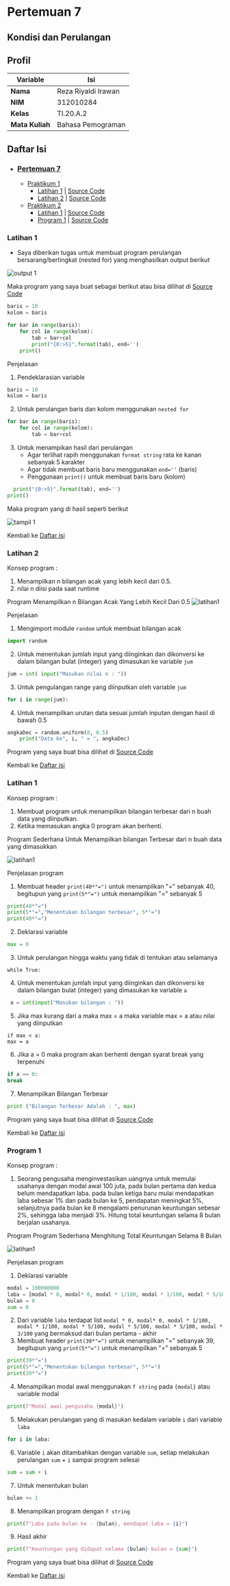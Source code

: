 # Pertemuan 7
## Kondisi dan Perulangan

## Profil
| Variable | Isi |
| -------- | --- |
| **Nama** | Reza Riyaldi Irawan |
| **NIM** | 312010284 |
| **Kelas** | TI.20.A.2 |
| **Mata Kuliah** | Bahasa Pemograman |

## Daftar Isi
* ### [Pertemuan 7](https://github.com/RezaRiyaldi/Pertemuan7#pertemuan-7)
    * [Praktikum 1](https://github.com/RezaRiyaldi/Pertemuan7/tree/master/Praktikum%201)
        - [Latihan 1](https://github.com/RezaRiyaldi/Pertemuan7#latihan-1) | [Source Code](https://github.com/RezaRiyaldi/Pertemuan7/blob/master/Praktikum%201/Latihan1.py)
        - [Latihan 2](https://github.com/RezaRiyaldi/Pertemuan7#latihan-2) | [Source Code](https://github.com/RezaRiyaldi/Pertemuan7/blob/master/Praktikum%201/Latihan2.py)
    * [Praktikum 2](https://github.com/RezaRiyaldi/Pertemuan7/tree/master/Praktikum%202)
        - [Latihan 1](https://github.com/RezaRiyaldi/Pertemuan7#latihan-1-1) | [Source Code](https://github.com/RezaRiyaldi/Pertemuan7/blob/master/Praktikum%202/latihan1.py)
        - [Program 1](https://github.com/RezaRiyaldi/Pertemuan7#program-1) | [Source Code](https://github.com/RezaRiyaldi/Pertemuan7/blob/master/Praktikum%202/program1.py)

### Latihan 1 
* Saya diberikan tugas untuk membuat program perulangan bersarang/bertingkat (nested for) yang menghasilkan output berikut

![output 1](https://github.com/RezaRiyaldi/Pertemuan7/blob/master/Praktikum%201/gambar/tugas%201.PNG)

Maka program yang saya buat sebagai berikut atau bisa dilihat di [Source Code](https://github.com/RezaRiyaldi/Pertemuan7/blob/master/Praktikum%201/Latihan1.py)

```python
baris = 10
kolom = baris

for bar in range(baris):
    for col in range(kolom):
        tab = bar+col
        print("{0:>5}".format(tab), end='')
    print()
```

Penjelasan

1. Pendeklarasian variable
```python
baris = 10
kolom = baris
```

2. Untuk perulangan baris dan kolom menggunakan `nested for`
```python
for bar in range(baris):
    for col in range(kolom):
        tab = bar+col        
```
3. Untuk menampikan hasil dari perulangan
     * Agar terlihat rapih menggunakan `format string` rata ke kanan sebanyak 5 karakter
     * Agar tidak membuat baris baru menggunakan `end=''` (baris)
     * Penggunaan `print()` untuk membuat baris baru (kolom)
```python
  print("{0:>5}".format(tab), end='')
print()    
```

Maka program yang di hasil seperti berikut

![tampil 1](https://github.com/RezaRiyaldi/Pertemuan7/blob/master/Praktikum%201/gambar/tampil%201.PNG)

Kembali ke [Daftar isi](https://github.com/RezaRiyaldi/Pertemuan7#daftar-isi)

### Latihan 2

Konsep program :
1. Menampilkan n bilangan acak yang lebih kecil dari 0.5.
2. nilai n diisi pada saat runtime

Program Menampilkan n Bilangan Acak Yang Lebih Kecil Dari 0.5
![latihan1](https://github.com/RezaRiyaldi/Pertemuan7/blob/master/Praktikum%202/gambar/latihan2.png)

Penjelasan

1. Mengimport module `random` untuk membuat bilangan acak
```python
import random
```

2. Untuk menentukan jumlah input yang diinginkan dan dikonversi ke dalam bilangan bulat (integer) yang dimasukan ke variable `jum`
```python
jum = int( input("Masukan nilai n : "))
```

3. Untuk pengulangan range yang diinputkan oleh variable `jum`
```python
for i in range(jum):
```

4. Untuk menampilkan urutan data sesuai jumlah inputan dengan hasil di bawah 0.5
```python
angkaDec = random.uniform(0, 0.5)
    print("Data ke", i, " = ", angkaDec)
```
Program yang saya buat bisa dilihat di [Source Code](https://github.com/RezaRiyaldi/Pertemuan7/blob/master/Praktikum%201/Latihan2.py)

Kembali ke [Daftar isi](https://github.com/RezaRiyaldi/Pertemuan7#daftar-isi)

### Latihan 1
Konsep program : 
1. Membuat program untuk menampilkan bilangan terbesar dari n buah data yang diinputkan.
2. Ketika memasukan angka 0 program akan berhenti.

Program Sederhana Untuk Menampilkan bilangan Terbesar dari n buah data yang dimasukkan

![latihan1](https://github.com/RezaRiyaldi/Pertemuan7/blob/master/Praktikum%202/gambar/latihan1.png)

Penjelasan program

1. Membuat header `print(40*"=")` untuk menampilkan "=" sebanyak 40, begitupun yang `print(5*"=")` untuk menampilkan "=" sebanyak 5
```python
print(40*"=")
print(5*"=","Menentukan bilangan terbesar", 5*"=")
print(40*"=")
```
2. Deklarasi variable
```python
max = 0
```
3. Untuk perulangan hingga waktu yang tidak di tentukan atau selamanya
```pyhton
while True: 
```
4. Untuk menentukan jumlah input yang diinginkan dan dikonversi ke dalam bilangan bulat (integer) yang dimasukan ke variable `a`
```python
 a = int(input("Masukan bilangan : "))
```
5. Jika max kurang dari a maka max = a maka variable max = a atau nilai yang diinputkan
```pyhton
if max < a:
max = a
```
6. Jika a = 0 maka program akan berhenti dengan syarat break yang terpenuhi
```python
if a == 0: 
break 
```
7.  Menampilkan Bilangan Terbesar
```python
print ("Bilangan Terbesar Adalah : ", max) 
```
Program yang saya buat bisa dilihat di [Source Code](https://github.com/RezaRiyaldi/Pertemuan7/blob/master/Praktikum%201/Latihan2.py)

Kembali ke [Daftar isi](https://github.com/RezaRiyaldi/Pertemuan7#daftar-isi)

### Program 1

Konsep program : 
1. Seorang pengusaha menginvestasikan uangnya untuk memulai usahanya dengan
modal awal 100 juta, pada bulan pertama dan kedua belum mendapatkan laba. pada
bulan ketiga baru mulai mendapatkan laba sebesar 1% dan pada bulan ke 5,
pendapatan meningkat 5%, selanjutnya pada bulan ke 8 mengalami penurunan
keuntungan sebesar 2%, sehingga laba menjadi 3%. Hitung total keuntungan selama 8
bulan berjalan usahanya.

Program Program Sederhana Menghitung Total Keuntungan Selama 8 Bulan

![latihan1](https://github.com/RezaRiyaldi/Pertemuan7/blob/master/Praktikum%202/gambar/program1.png)

Penjelasan program
1. Deklarasi variable
```python
modal = 100000000
laba = [modal * 0, modal* 0, modal * 1/100, modal * 1/100, modal * 5/100, modal * 5/100, modal * 5/100, modal * 3/100]
bulan = 0
sum = 0
```
2. Dari variable `laba` terdapat list `modal * 0, modal* 0, modal * 1/100, modal * 1/100, modal * 5/100, modal * 5/100, modal * 5/100, modal * 3/100` yang bermaksud dari bulan pertama - akhir
3. Membuat header `print(39*"=")` untuk menampilkan "=" sebanyak 39, begitupun yang `print(5*"=")` untuk menampilkan "=" sebanyak 5
```python
print(39*"=")
print(5*"=","Menentukan bilangan terbesar", 5*"=")
print(39*"=")
```
4. Menampilkan modal awal menggunakan `f string` pada `{modal}` atau variable modal
```python
print(f"Modal awal pengusaha {modal}")
```
5. Melakukan perulangan yang di masukan kedalam variable `i` dari variable `laba`
```python
for i in laba:
```
6. Variable `i` akan ditambahkan dengan variable `sum`, setiap melakukan perulangan `sum` + `i` sampai program selesai
```python
sum = sum + i
```
7. Untuk menentukan bulan
```python
bulan += 1
```
8. Menampilkan program dengan `f string`
```python
print(f"Laba pada bulan ke - {bulan}, mendapat laba = {i}")
```
9. Hasil akhir
```python
print(f"Keuntungan yang didapat selama {bulan} bulan = {sum}")
```
Program yang saya buat bisa dilihat di [Source Code](https://github.com/RezaRiyaldi/Pertemuan7/blob/master/Praktikum%202/program1.py)

Kembali ke [Daftar isi](https://github.com/RezaRiyaldi/Pertemuan7#daftar-isi)


